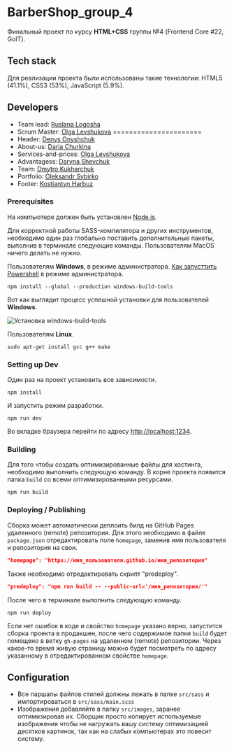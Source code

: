 # BarberShop_group_4

Финальный проект по курсу **HTML+CSS** группы №4 (Frontend Core #22, GoIT).

## Tech stack 

Для реализации проекта были использованы такие технологии: HTML5 (41.1%), CSS3 (53%), JavaScript (5.9%).

## Developers

- Team lead: [Ruslana Logosha](https://www.linkedin.com/in/ruslana-logosha-674b9241/)
- Scrum Master: [Olga Levshukova](https://www.linkedin.com/in/olga-levshukova-62831343/)
======================
- Header: [Denys Onyshchuk](https://www.linkedin.com/in/onishchuk-denis)
- About-us: [Daria Churkina](https://www.linkedin.com/in/daria-churkina-823a4b108/)
- Services-and-prices: [Olga Levshukova](https://www.linkedin.com/in/olga-levshukova-62831343/)
- Advantagess: [Daryna Shevchuk](https://www.linkedin.com/in/daryna-shevchuk-19101993/)
- Team: [Dmytro Kukharchuk](https://www.linkedin.com/in/дмитрий-кухарчук-4979a51b2/)
- Portfolio: [Oleksandr Sybirko](https://www.linkedin.com/in/александр-сибирко-00038819a)
- Footer: [Kostiantyn Harbuz](https://www.linkedin.com/in/kostiantyn-harbuz-758aa71b2/)


### Prerequisites

На компьютере должен быть установлен [Node.js](https://nodejs.org/en/).

Для корректной работы SASS-компилятора и других инструментов, необходимо один
раз глобально поставить дополнительные пакеты, выполнив в терминале следующие
команды. Пользователям MacOS ничего делать не нужно.

Пользователям **Windows**, в режиме администратора.
[Как запусттить Powershell](https://youtu.be/p2tFnxcymwk) в режиме
администратора.

```shell
npm install --global --production windows-build-tools
```

Вот как выглядит процесс успешной установки для пользователей **Windows**.

![Установка windows-build-tools](https://user-images.githubusercontent.com/1426799/45007904-bde9f280-afb4-11e8-8a35-c77dffaffa2a.gif)

Пользователям **Linux**.

```shell
sudo apt-get install gcc g++ make
```

### Setting up Dev

Один раз на проект установить все зависимости.

```shell
npm install
```

И запустить режим разработки.

```shell
npm run dev
```

Во вкладке браузера перейти по адресу
[http://localhost:1234](http://localhost:1234).

### Building

Для того чтобы создать оптимизированные файлы для хостинга, необходимо выполнить
следующую команду. В корне проекта появится папка `build` со всеми
оптимизированными ресурсами.

```shell
npm run build
```

### Deploying / Publishing

Сборка может автоматически деплоить билд на GitHub Pages удаленного (remote)
репозитория. Для этого необходимо в файле `package.json` отредактировать поле
`homepage`, заменив имя пользователя и репозитория на свои.

```json
"homepage": "https://имя_пользователя.github.io/имя_репозитория"
```

Также необходимо отредактировать скрипт "predeploy".

```json
"predeploy": "npm run build -- --public-url='/имя_репозитория/'"
```

После чего в терминале выполнить следующую команду.

```shell
npm run deploy
```

Если нет ошибок в коде и свойство `homepage` указано верно, запустится сборка
проекта в продакшен, после чего содержимое папки `build` будет помещено в ветку
`gh-pages` на удаленном (remote) репозитории. Через какое-то время живую
страницу можно будет посмотреть по адресу указанному в отредактированном
свойстве `homepage`.

## Configuration

- Все паршалы файлов стилей должны лежать в папке `src/sass` и импортироваться в
  `src/sass/main.scss`
- Изображения добавляйте в папку `src/images`, заранее оптимизировав их. Сборщик
  просто копирует используемые изображения чтобы не нагружать вашу систему
  оптимизацией десятков картинок, так как на слабых компьютерах это повесит
  систему.
